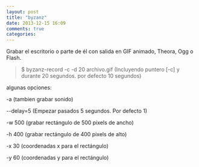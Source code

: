 ```yaml
---
layout: post
title: "byzanz"
date: 2013-12-15 16:09
comments: true
categories: 
---
```

Grabar el escritorio o parte de él con salida en GIF animado, Theora, Ogg o Flash. 

>$ byzanz-record -c -d 20 archivo.gif (Incluyendo puntero [-c] y durante 20 segundos. por defecto 10 segundos) 

algunas opciones: 

-a (tambien grabar sonido) 

--delay=5 (Empezar pasados 5 segundos. Por defecto 1) 

-w 500 (grabar rectángulo de 500 pixels de ancho) 

-h 400 (grabar rectángulo de 400 pixels de alto) 

-x 30 (coordenadas x para el rectángulo) 

-y 60 (coordenadas y para el rectángulo)

